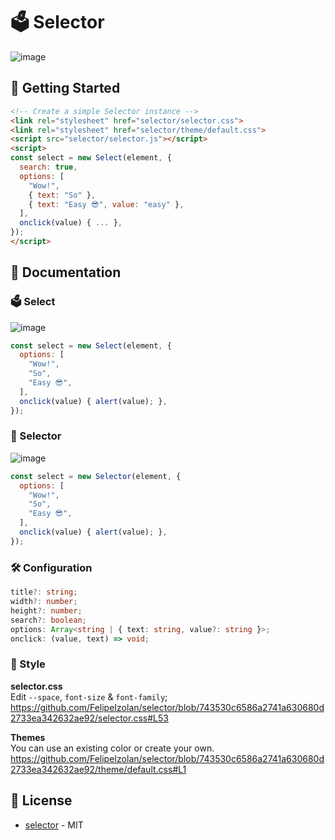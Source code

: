 # 🗳️ Selector

![image](https://github.com/user-attachments/assets/a30745ea-91c0-48df-a065-0346bdc61cbc)

## 🚀 Getting Started

```html
<!-- Create a simple Selector instance -->
<link rel="stylesheet" href="selector/selector.css">
<link rel="stylesheet" href="selector/theme/default.css">
<script src="selector/selector.js"></script>
<script>
const select = new Select(element, {
  search: true,
  options: [
    "Wow!",
    { text: "So" },
    { text: "Easy 😎", value: "easy" },
  ],
  onclick(value) { ... },
});
</script>

```

## 📄 Documentation

### 🗳️ Select
![image](https://github.com/user-attachments/assets/9977a78e-c046-4277-be43-61f5600c4fd4)
```js
const select = new Select(element, {
  options: [
    "Wow!",
    "So",
    "Easy 😎",
  ],
  onclick(value) { alert(value); },
});
```

### 📃 Selector
![image](https://github.com/user-attachments/assets/80af262c-333b-400d-b768-76611e9b89c5)
```js
const select = new Selector(element, {
  options: [
    "Wow!",
    "So",
    "Easy 😎",
  ],
  onclick(value) { alert(value); },
});
```

### 🛠️ Configuration
```ts
title?: string;
width?: number;
height?: number;
search?: boolean;
options: Array<string | { text: string, value?: string }>;
onclick: (value, text) => void;
```

### 🎨 Style

**selector.css**\
Edit `--space`, `font-size` & `font-family`;
https://github.com/FelipeIzolan/selector/blob/743530c6586a2741a630680d2733ea342632ae92/selector.css#L53

**Themes**\
You can use an existing color or create your own.
https://github.com/FelipeIzolan/selector/blob/743530c6586a2741a630680d2733ea342632ae92/theme/default.css#L1

## 📜 License

- [selector](https://github.com/FelipeIzolan/selector) - MIT
